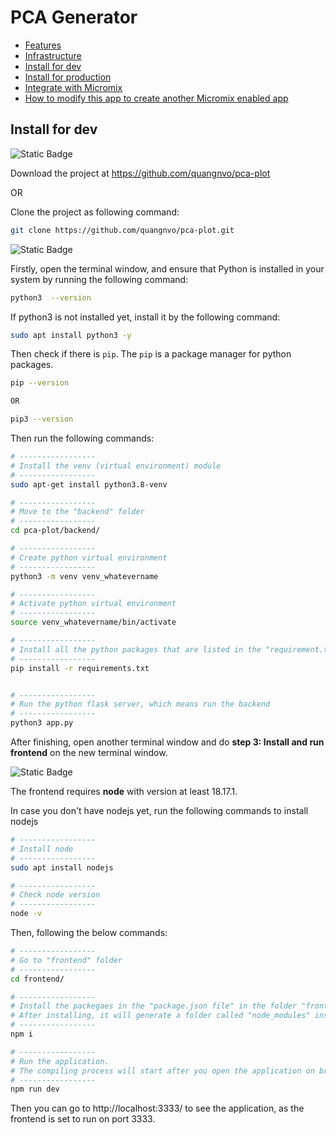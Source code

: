 # PCA Generator

- [Features](features.md)
- [Infrastructure](infrastructure.md##infrastructure)
- [Install for dev](install_for_dev.md)
- [Install for production](install_for_production.md)
- [Integrate with Micromix](integrate_with_micromix.md)
- [How to modify this app to create another Micromix enabled app](how_to_modify_this_app_to_create_another_micromix_enabled_app.md)

## Install for dev

![Static Badge](https://img.shields.io/badge/Step_1-Download_or_clone_the_project-blue)

Download the project at https://github.com/quangnvo/pca-plot

OR

Clone the project as following command:

```bash
git clone https://github.com/quangnvo/pca-plot.git
```

![Static Badge](https://img.shields.io/badge/Step_2-Install_and_run_backend-blue)

Firstly, open the terminal window, and ensure that Python is installed in your system by running the following command:

```bash
python3  --version
```

If python3 is not installed yet, install it by the following command:

```bash
sudo apt install python3 -y
```

Then check if there is `pip`. The `pip` is a package manager for python packages.

```bash
pip --version

OR

pip3 --version
```

Then run the following commands:

```bash
# -----------------
# Install the venv (virtual environment) module
# -----------------
sudo apt-get install python3.8-venv

# -----------------
# Move to the "backend" folder
# -----------------
cd pca-plot/backend/

# -----------------
# Create python virtual environment
# -----------------
python3 -m venv venv_whatevername

# -----------------
# Activate python virtual environment
# -----------------
source venv_whatevername/bin/activate

# -----------------
# Install all the python packages that are listed in the "requirement.txt" file
# -----------------
pip install -r requirements.txt


# -----------------
# Run the python flask server, which means run the backend
# -----------------
python3 app.py
```

After finishing, open another terminal window and do **step 3: Install and run frontend** on the new terminal window.

![Static Badge](https://img.shields.io/badge/Step_3-Install_and_run_frontend-blue)

The frontend requires **node** with version at least 18.17.1.

In case you don't have nodejs yet, run the following commands to install nodejs

```bash
# -----------------
# Install node
# -----------------
sudo apt install nodejs

# -----------------
# Check node version
# -----------------
node -v
```

Then, following the below commands:

```bash
# -----------------
# Go to "frontend" folder
# -----------------
cd frontend/

# -----------------
# Install the packegaes in the "package.json file" in the folder "frontend".
# After installing, it will generate a folder called "node_modules" inside folder "frontend"
# -----------------
npm i

# -----------------
# Run the application.
# The compiling process will start after you open the application on browser.
# -----------------
npm run dev
```

Then you can go to http://localhost:3333/ to see the application, as the frontend is set to run on port 3333.
